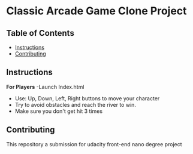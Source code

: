 # Classic Arcade Game Clone Project

## Table of Contents

- [Instructions](#instructions)
- [Contributing](#contributing)

## Instructions

**For Players**
-Launch Index.html  
- Use: Up, Down, Left, Right buttons to move your character  
- Try to avoid obstacles and reach the river to win.
- Make sure you don't get hit 3 times

## Contributing

This repository a submission for udacity front-end nano degree project
